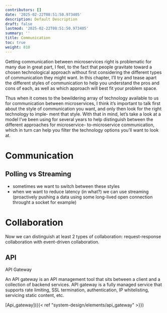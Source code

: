 ```yaml
---
contributors: []
date: '2025-02-22T08:51:50.973405'
description: Default Description
draft: false
lastmod: '2025-02-22T08:51:50.973405'
summary: ''
title: Communication
toc: true
weight: 810
---
```


Getting communication between microservices right is problematic for many due in great part, I feel, to the fact that people gravitate toward a chosen technological approach without first considering the different types of communication they might want. In this chapter, I’ll try and tease apart the different styles of communication to help you understand the pros and cons of each, as well as which approach will best fit your problem space.

Thus when it comes to the bewildering array of technology available to us for communication between microservices, I think it’s important to talk first about the style of communication you want, and only then look for the right technology to imple‐ ment that style. With that in mind, let’s take a look at a model I’ve been using for several years to help distinguish between the different approaches for microservice- to-microservice communication, which in turn can help you filter the technology options you’ll want to look at.


# Communication
## Polling vs Streaming
* sometimes we want to switch between these styles
* when we want to reduce latency (in what?) we can use streaming (proactively pushing a data using some long-lived open connection throught a socket for example)






# Collaboration

Now we can distinguish at least 2 types of collaboration: request-response collaboration with event-driven collaboration.

## API



API Gateway

An API gateway is an API management tool that sits between a client and a collection of backend services. API gateway is a fully managed service that supports rate limiting, SSL termination, authentication, IP whitelisting, servicing static content, etc.

[Api_gateway]({{< ref "system-design/elements/api_gateway" >}})

